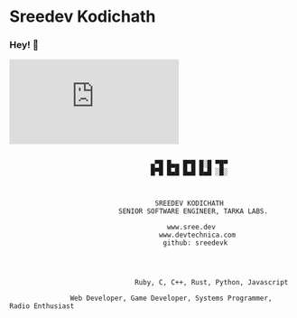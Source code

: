 # Sreedev Kodichath 

### Hey! :wave:

<embed src="https://sree.dev/files/ascii-image.txt" type="text/plain" class="ascii-image">

```                                                   
             
                                   ▄▀█ █▄▄ █▀█ █░█ ▀█▀
                                   █▀█ █▄█ █▄█ █▄█ ░█░


             
                                    SREEDEV KODICHATH 
                           SENIOR SOFTWARE ENGINEER, TARKA LABS.
             
                                       www.sree.dev 
                                     www.devtechnica.com 
                                      github: sreedevk 
                            
                             
                             
             
                               Ruby, C, C++, Rust, Python, Javascript 
                              
               Web Developer, Game Developer, Systems Programmer, Radio Enthusiast
             
```
